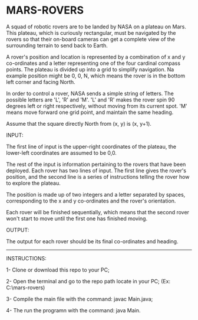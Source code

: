 # MARS-ROVERS

A squad of robotic rovers are to be landed by NASA on a plateau on Mars. This plateau,
which is curiously rectangular, must be navigated by the rovers so that their on-board
cameras can get a complete view of the surrounding terrain to send back to Earth.

A rover's position and location is represented by a combination of x and y co-ordinates
and a letter representing one of the four cardinal compass points. The plateau is divided
up into a grid to simplify navigation. Na example position might be 0, 0, N, which
means the rover is in the bottom left corner and facing North.

In order to control a rover, NASA sends a simple string of letters. The possible letters
are 'L', 'R' and 'M'. 'L' and 'R' makes the rover spin 90 degrees left or right respectively,
without moving from its current spot. 'M' means move forward one grid point, and
maintain the same heading.

Assume that the square directly North from (x, y) is (x, y+1).

INPUT:

The first line of input is the upper-right coordinates of the plateau, the lower-left
coordinates are assumed to be 0,0.

The rest of the input is information pertaining to the rovers that have been deployed.
Each rover has two lines of input. The first line gives the rover's position, and the
second line is a series of instructions telling the rover how to explore the plateau.

The position is made up of two integers and a letter separated by spaces, corresponding
to the x and y co-ordinates and the rover's orientation.

Each rover will be finished sequentially, which means that the second rover won't start
to move until the first one has finished moving.

OUTPUT:

The output for each rover should be its final co-ordinates and heading.

-------------------------------------------------------------------------------------------

INSTRUCTIONS:

1- Clone or download this repo to your PC;

2- Open the terminal and go to the repo path locate in your PC; (Ex: C:\mars-rovers) 

3- Compile the main file with the command: javac Main.java; 

4- The run the programn with the command: java Main.
